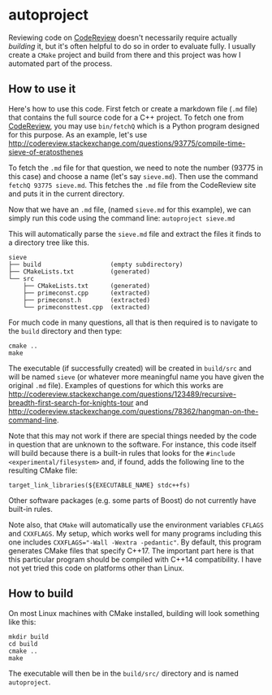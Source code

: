 # autoproject
Reviewing code on [CodeReview](http://codereview.stackexchange.com) doesn't necessarily require actually *building* it, but it's often helpful to do so in order to evaluate fully.  I usually create a `CMake` project and build from there and this project was how I automated part of the process.  

## How to use it
Here's how to use this code.  First fetch or create a markdown file (`.md` file) that contains the full source code for a C++ project.  To fetch one from [CodeReview](http://codereview.stackexchange.com), you may use `bin/fetchQ` which is a Python program designed for this purpose.  As an example, let's use http://codereview.stackexchange.com/questions/93775/compile-time-sieve-of-eratosthenes 

To fetch the `.md` file for that question, we need to note the number (93775 in this case) and choose a name (let's say `sieve.md`).  Then use the command `fetchQ 93775 sieve.md`.  This fetches the `.md` file from the CodeReview site and puts it in the current directory.   

Now that we have an `.md` file, (named `sieve.md` for this example), we can simply run this code using the command line: `autoproject sieve.md`

This will automatically parse the `sieve.md` file and extract the files it finds to a directory tree like this.

<!-- language: lang-none -->

    sieve
    ├── build                   (empty subdirectory)
    ├── CMakeLists.txt          (generated)
    └── src
        ├── CMakeLists.txt      (generated)
        ├── primeconst.cpp      (extracted)
        ├── primeconst.h        (extracted)
        └── primeconsttest.cpp  (extracted)

For much code in many questions, all that is then required is to navigate to the `build` directory and then type:

    cmake ..
    make 

The executable (if successfully created) will be created in `build/src` and will be named `sieve` (or whatever more meaningful name you have given the original `.md` file).  Examples of questions for which this works are http://codereview.stackexchange.com/questions/123489/recursive-breadth-first-search-for-knights-tour and http://codereview.stackexchange.com/questions/78362/hangman-on-the-command-line.

Note that this may not work if there are special things needed by the code in question that are unknown to the software.  For instance, this code itself will build because there is a built-in rules that looks for the `#include <experimental/filesystem>` and, if found, adds the following line to the resulting CMake file:

    target_link_libraries(${EXECUTABLE_NAME} stdc++fs)

Other software packages (e.g. some parts of Boost) do not currently have built-in rules.

Note also, that `CMake` will automatically use the environment variables `CFLAGS` and `CXXFLAGS`.  My setup, which works well for many programs including this one includes `CXXFLAGS="-Wall -Wextra -pedantic"`.  By default, this program generates CMake files that specify C++17. The important part here is that this particular program should be compiled with C++14 compatibility.  I have not yet tried this code on platforms other than Linux.

## How to build

On most Linux machines with CMake installed, building will look something like this:

    mkdir build
    cd build
    cmake ..
    make

The executable will then be in the `build/src/` directory and is named `autoproject`.
